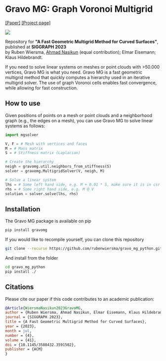 # Gravo MG: Graph Voronoi Multigrid
[[Paper]](https://graphics.tudelft.nl/~klaus/papers/Gravo_MG.pdf) [[Project page]](https://rubenwiersma.nl/gravomg)

![](https://rubenwiersma.nl/assets/img/publications/gravomg/teaser_gravomg.png)

Repository for **"A Fast Geometric Multigrid Method for Curved Surfaces"**, published at **SIGGRAPH 2023**
<br />
by Ruben Wiersma, [Ahmad Nasikun](https://github.com/a-nasikun) (equal contribution); Elmar Eisemann; Klaus Hildebrandt.

If you need to solve linear systems on meshes or point clouds with >50.000 vertices, Gravo MG is what you need. Gravo MG is a fast geometric multigrid method that quickly computes a hierarchy used in an iterative multigrid solver. The use of graph Voronoi cells enables fast convergence, while allowing for fast construction.

## How to use
Given positions of points on a mesh or point clouds and a neighborhood graph (e.g., the edges on a mesh), you can use Gravo MG to solve linear systems as follows:
```python
import mgsolver

V, F = # Mesh with vertices and faces
M = # Mass matrix
S = # Stiffness matrix (Laplacian)

# Create the hierarchy
neigh = gravomg.util.neighbors_from_stiffness(S)
solver = gravomg.MultigridSolver(V, neigh, M)

# Solve a linear system
lhs = # Some left hand side, e.g. M + 0.01 * S, make sure it is in csr format.
rhs = # Some right hand side, e.g. M @ V
solution = solver.solve(lhs, rhs)
```

## Installation
The Gravo MG package is available on pip
```bash
pip install gravomg
```

If you would like to recompile yourself, you can clone this repository
```bash
git clone --recurse https://github.com/rubenwiersma/gravo_mg_python.git
```

And install from the folder
```bash
cd gravo_mg_python
pip install ./
```

## Citations
Please cite our paper if this code contributes to an academic publication:

```bib
@Article{WiersmaNasikun2023GravoMG,
author = {Ruben Wiersma, Ahmad Nasikun, Elmar Eisemann, Klaus Hildebrandt},
journal = {SIGGRAPH 2023},
title = {A Fast Geometric Multigrid Method for Curved Surfaces},
year = {2023},
month = jul,
number = {4},
volume = {41},
doi = {10.1145/3588432.3591502},
publisher = {ACM}
}
```
